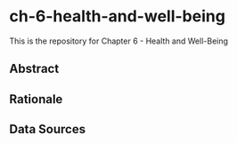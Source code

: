 # ch-6-health-and-well-being

This is the repository for Chapter 6 - Health and Well-Being

## Abstract

## Rationale

## Data Sources

## 
